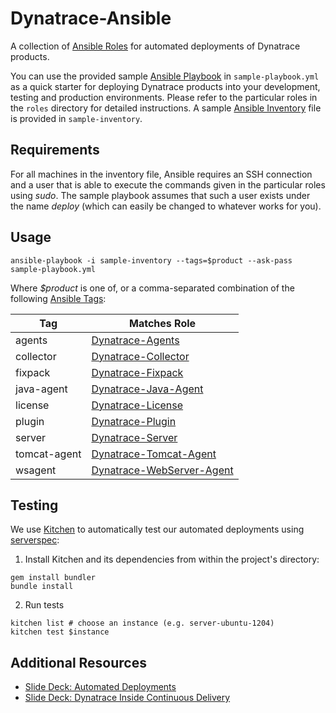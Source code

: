 # Dynatrace-Ansible

A collection of [Ansible Roles](http://docs.ansible.com/playbooks_roles.html) for automated deployments of Dynatrace products.

You can use the provided sample [Ansible Playbook](http://docs.ansible.com/playbooks.html) in ```sample-playbook.yml``` as a quick starter for deploying Dynatrace products into your development, testing and production environments. Please refer to the particular roles in the ```roles``` directory for detailed instructions. A sample [Ansible Inventory](http://docs.ansible.com/intro_inventory.html) file is provided in ```sample-inventory```.

## Requirements

For all machines in the inventory file, Ansible requires an SSH connection and a user that is able to execute the commands given in the particular roles using *sudo*. The sample playbook assumes that such a user exists under the name *deploy* (which can easily be changed to whatever works for you).

## Usage

```
ansible-playbook -i sample-inventory --tags=$product --ask-pass sample-playbook.yml
```

Where *$product* is one of, or a comma-separated combination of the following [Ansible Tags](http://docs.ansible.com/playbooks_tags.html):

| Tag          | Matches Role |
|--------------|--------------|
| agents       | [Dynatrace-Agents](https://galaxy.ansible.com/list#/roles/2620) |
| collector    | [Dynatrace-Collector](https://galaxy.ansible.com/list#/roles/2621) |
| fixpack      | [Dynatrace-Fixpack](https://galaxy.ansible.com/list#/roles/2627) |
| java-agent   | [Dynatrace-Java-Agent](https://galaxy.ansible.com/list#/roles/2653) |
| license      | [Dynatrace-License](https://galaxy.ansible.com/list#/roles/2626) |
| plugin       | [Dynatrace-Plugin](https://galaxy.ansible.com/list#/roles/2628) |
| server       | [Dynatrace-Server](https://galaxy.ansible.com/list#/roles/2623) |
| tomcat-agent | [Dynatrace-Tomcat-Agent](https://galaxy.ansible.com/list#/roles/2654) |
| wsagent      | [Dynatrace-WebServer-Agent](https://galaxy.ansible.com/list#/roles/2625) |

## Testing

We use [Kitchen](http://kitchen.ci) to automatically test our automated deployments using [serverspec](http://serverspec.org):

1) Install Kitchen and its dependencies from within the project's directory:

```
gem install bundler
bundle install
```

2) Run tests

```
kitchen list # choose an instance (e.g. server-ubuntu-1204)
kitchen test $instance
```

## Additional Resources

- [Slide Deck: Automated Deployments](http://slideshare.net/MartinEtmajer/automated-deployments-slide-share)
- [Slide Deck: Dynatrace Inside Continuous Delivery](http://slideshare.net/MartinEtmajer/dynatrace-inside-continuous-delivery)
